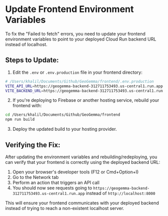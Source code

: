# Update Frontend Environment Variables

To fix the "Failed to fetch" errors, you need to update your frontend environment variables to point to your deployed Cloud Run backend URL instead of localhost.

## Steps to Update:

1. Edit the `.env` or `.env.production` file in your frontend directory:

```bash
# /Users/khalil/Documents/Github/GeoGemma/frontend/.env.production
VITE_API_URL=https://geogemma-backend-312711753493.us-central1.run.app
VITE_BACKEND_URL=https://geogemma-backend-312711753493.us-central1.run.app
```

2. If you're deploying to Firebase or another hosting service, rebuild your frontend with:

```bash
cd /Users/khalil/Documents/Github/GeoGemma/frontend
npm run build
```

3. Deploy the updated build to your hosting provider.

## Verifying the Fix:

After updating the environment variables and rebuilding/redeploying, you can verify that your frontend is correctly using the deployed backend URL:

1. Open your browser's developer tools (F12 or Cmd+Option+I)
2. Go to the Network tab
3. Perform an action that triggers an API call
4. You should now see requests going to `https://geogemma-backend-312711753493.us-central1.run.app` instead of `http://localhost:8000`

This will ensure your frontend communicates with your deployed backend instead of trying to reach a non-existent localhost server. 